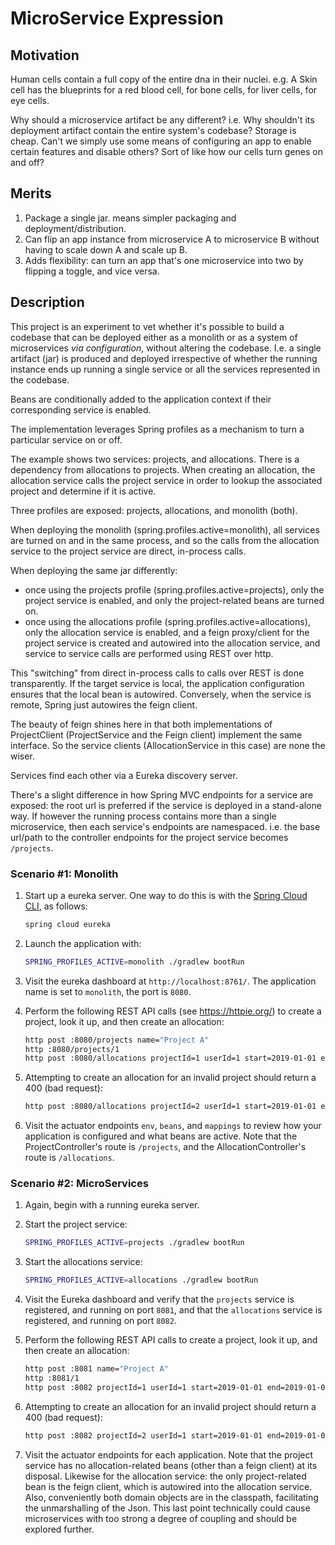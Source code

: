 # MicroService Expression

## Motivation

Human cells contain a full copy of the entire dna in their nuclei.  e.g. A Skin cell has the blueprints for a red blood cell, for bone cells, for liver cells, for eye cells.

Why should a microservice artifact be any different?  i.e. Why shouldn't its deployment artifact contain the entire system's codebase?  Storage is cheap.  Can't we simply use some means of configuring an app to enable certain features and disable others?  Sort of like how our cells turn genes on and off?

## Merits

1. Package a single jar.  means simpler packaging and deployment/distribution.
2. Can flip an app instance from microservice A to microservice B without having to scale down A and scale up B.
3. Adds flexibility:  can turn an app that's one microservice into two by flipping a toggle, and vice versa.

## Description

This project is an experiment to vet whether it's possible to build a codebase that can be deployed either as a monolith or as a system of microservices *via configuration*, without altering the codebase.  I.e. a single artifact (jar) is produced and deployed irrespective of whether the running instance ends up running a single service or all the services represented in the codebase.

Beans are conditionally added to the application context if their corresponding service is enabled.

The implementation leverages Spring profiles as a mechanism to turn a particular service on or off.

The example shows two services:  projects, and allocations.  There is a dependency from allocations to projects.  When creating an allocation, the allocation service calls the project service in order to lookup the associated project and determine if it is active.

Three profiles are exposed: projects, allocations, and monolith (both).

When deploying the monolith (spring.profiles.active=monolith), all services are turned on and in the same process, and so the calls from the allocation service to the project service are direct, in-process calls.

When deploying the same jar differently:
- once using the projects profile (spring.profiles.active=projects), only the project service is enabled, and only the project-related beans are turned on.
- once using the allocations profile (spring.profiles.active=allocations), only the allocation service is enabled, and a feign proxy/client for the project service is created and autowired into the allocation service, and service to service calls are performed using REST over http.

This "switching" from direct in-process calls to calls over REST is done transparently.  If the target service is local, the application configuration ensures that the local bean is autowired.  Conversely, when the service is remote, Spring just autowires the feign client.

The beauty of feign shines here in that both implementations of ProjectClient (ProjectService and the Feign client) implement the same interface.  So the service clients (AllocationService in this case) are none the wiser.

Services find each other via a Eureka discovery server.

There's a slight difference in how Spring MVC endpoints for a service are exposed:  the root url is preferred if the service is deployed in a stand-alone way.  If however the running process contains more than a single microservice, then each service's endpoints are namespaced.  i.e. the base url/path to the controller endpoints for the project service becomes `/projects`.

### Scenario #1:  Monolith

1. Start up a eureka server.  One way to do this is with the [Spring Cloud CLI](http://cloud.spring.io/spring-cloud-cli/single/spring-cloud-cli.html), as follows:

    ```bash
    spring cloud eureka
    ```

2. Launch the application with:

    ```bash
    SPRING_PROFILES_ACTIVE=monolith ./gradlew bootRun
    ```

3. Visit the eureka dashboard at `http://localhost:8761/`.  The application name is set to `monolith`, the port is `8080`.

4. Perform the following REST API calls (see https://httpie.org/) to create a project, look it up, and then create an allocation:

    ```bash
    http post :8080/projects name="Project A"
    http :8080/projects/1
    http post :8080/allocations projectId=1 userId=1 start=2019-01-01 end=2019-01-02
    ```

5. Attempting to create an allocation for an invalid project should return a 400 (bad request):

    ```bash
    http post :8080/allocations projectId=2 userId=1 start=2019-01-01 end=2019-01-02
    ```

6. Visit the actuator endpoints `env`, `beans`, and `mappings` to review how your application is configured and what beans are active.  Note that the ProjectController's route is `/projects`, and the AllocationController's route is `/allocations`.


### Scenario #2: MicroServices

1. Again, begin with a running eureka server.

2. Start the project service:

    ```bash
    SPRING_PROFILES_ACTIVE=projects ./gradlew bootRun
    ```

3. Start the allocations service:

    ```bash
    SPRING_PROFILES_ACTIVE=allocations ./gradlew bootRun
    ```

4. Visit the Eureka dashboard and verify that the `projects` service is registered, and running on port `8081`, and that the `allocations` service is registered, and running on port `8082`.

5. Perform the following REST API calls to create a project, look it up, and then create an allocation:

    ```bash
    http post :8081 name="Project A"
    http :8081/1
    http post :8082 projectId=1 userId=1 start=2019-01-01 end=2019-01-02
    ```

6. Attempting to create an allocation for an invalid project should return a 400 (bad request):

    ```bash
    http post :8082 projectId=2 userId=1 start=2019-01-01 end=2019-01-02
    ```

7. Visit the actuator endpoints for each application.  Note that the project service has no allocation-related beans (other than a feign client) at its disposal.  Likewise for the allocation service:  the only project-related bean is the feign client, which is autowired into the allocation service.  Also, conveniently both domain objects are in the classpath, facilitating the unmarshalling of the Json.  This last point technically could cause microservices with too strong a degree of coupling and should be explored further.

   
